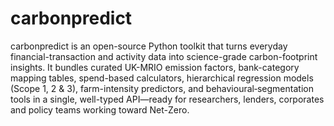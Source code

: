 # carbonpredict
carbonpredict is an open-source Python toolkit that turns everyday financial-transaction and activity data into science-grade carbon-footprint insights. It bundles curated UK-MRIO emission factors, bank-category mapping tables, spend-based calculators, hierarchical regression models (Scope 1, 2 & 3), farm-intensity predictors, and behavioural‐segmentation tools in a single, well-typed API—ready for researchers, lenders, corporates and policy teams working toward Net-Zero.
